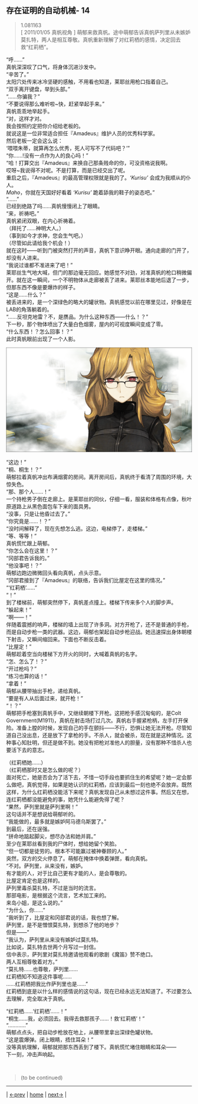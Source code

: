 ## 存在证明的自动机械- 14
> 1.081163  
> [ 2011/01/05 真帆视角 ] 萌郁来救真帆。途中萌郁告诉真帆萨列里从未嫉妒莫扎特，两人是相互尊敬。真帆重新理解了对红莉栖的感情，决定回去救“红莉栖”。  

“呼……”  
真帆深深叹了口气，将身体沉进沙发中。  
“辛苦了。”  
太阳穴处传来冰冷坚硬的感触，不用看也知道，莱耶丝用枪口指着自己。  
“双手离开键盘，举到头部。”  
“……你骗我？”  
“不要说得那么难听啦~快，赶紧举起手来。”  
真帆乖乖地举起手。  
“对，这样才对。  
 我会按照约定把你介绍给老板的。  
 就说这是一位非常适合担任『Amadeus』维护人员的优秀科学家。  
 然后老板一定会这么说：  
 ‘喂喂朱蒂，就算再怎么优秀，死人可写不了代码吧？’”  
“你……!没有一点作为人的良心吗！”  
“哈！打算交出『Amadeus』来换自己那条贱命的你，可没资格说我啊。  
 哎呀~我说得不对呢。不是打算，而是已经交出了呢。  
 重启之后，『Amadeus』的最高管理权限就是我的了。*‘Kurisu’* 会成为我顺从的仆人。  
 *Maho*，你就在天国好好看着 *‘Kurisu’* 跪着舔我的鞋子的姿态吧。”  
“……”  
已经到绝路了吗……真帆慢慢闭上了眼睛。  
“来，祈祷吧。”  
真帆紧闭双眼，在内心祈祷着。  
（拜托了……神明大人。）  
（事到如今才求神，您会生气吧。）  
（尽管如此请给我个机会！）  
就在这时——听到门被突然打开的声音，真帆下意识睁开眼。通向走廊的门开了，却没有人进来。  
“我说过谁都不准进来了吧！”  
莱耶丝生气地大喊，但门的那边毫无回应。她感觉不对劲，对准真帆的枪口稍微偏开。就在这一瞬间，一个不明物体从走廊被丢了进来。莱耶丝本能地后退了一步，但那东西不像是要爆炸的样子。  
“这是……什么？”  
被丢进来的，是一个深绿色的略大的罐状物。真帆感觉以前在哪里见过，好像是在LAB的角落躺着的。  
“……反坦克地雷？不，是赝品。为什么这种东西——什么！？”  
下一秒，那个物体喷出了大量白色烟雾，屋内的可视度瞬间变成了零。  
“什么东西！？怎么回事！？”  
此时真帆眼前出现了一个人影。  

![](../img/0088-1.png)

“这边！”  
“桐、桐生！？”  
萌郁拉着真帆冲出布满烟雾的房间。离开房间后，真帆终于看清了周围的环境，大惊失色。  
“那、那个人……！”  
一个持枪男子倒在走廊上。是莱耶丝的同伙，仔细一看，服装和体格有点像，秋叶原道路上从黑色面包车下来的面具男。  
“没事，只是让他昏过去了。”  
“你究竟是……！？”  
“没时间解释了，现在先想怎么逃。这边，电梯停了，走楼梯。”  
“等、等等！”  
真帆慌忙跟上萌郁。  
“你怎么会在这里！？”  
“冈部君告诉我的。”  
“他没事吧！？”  
萌郁边跑边微微回头看向真帆，点头示意。  
“冈部君接到了『Amadeus』的联络，告诉我们比屋定在这里的情况。”  
“‘红莉栖’……”  
“！”  
到了楼梯前，萌郁突然停下，真帆差点撞上。楼梯下传来多个人的脚步声。  
“躲起来！”  
“啊——！”  
伴随着震撼的响声，楼梯的墙上出现了许多洞。对方开枪了，还不是普通的手枪，而是自动步枪一类的武器。这边，萌郁也架起自动步枪迎战。她迅速探出身体朝楼下射击，又瞬间缩回来。下面也不断反击着。  
“比屋定！”  
萌郁趁着空当向楼梯下方开火的同时，大喊着真帆的名字。  
“怎、怎么了！？”  
“开过枪吗？”  
“练习也算的话！”  
“拿着！”  
萌郁从腰带抽出手枪，递给真帆。  
“要是有人从后面过来，就开枪！”  
“！？”  
萌郁把手枪塞到真帆手中，又继续朝楼下开枪。这把枪手感沉甸甸的，是Colt Government(M1911)，真帆在射击场打过几次。真帆右手握紧枪柄，左手打开保险。准备上膛的时候，发现自己的手在颤抖——不行，恐惧让她无法开枪。尽管知道自己没出息，还是放下了拿枪的手。不杀人，就会被杀，现在就是这种情况。这种事心知肚明，但还是做不到。她没有把枪对准他人的胆量，没有那种不惜杀人也要活下去的意志。  

（红莉栖她……）  
（红莉栖那时又是怎么做的呢？）  
面对死亡，她是否会为了活下去，不惜一切手段也要抓住生的希望呢？她一定会那么做吧，真帆觉得，如果是她认识的红莉栖，应该到最后一刻也绝不会放弃。既然这样，为什么红莉栖没能活下来呢？真帆发现自己从未想过这件事。然后又在想，连红莉栖都没能避免的事，她凭什么能避免得了呢？  
“果然，萨列里就是萨列里啊！”  
这句话并不是想说给萌郁听的。  
“我能做的，最多就是嫉妒阿马德乌斯罢了。”  
到最后，还在逞强。  
“拼命地踮起脚尖，想尽办法和她并肩。”  
至少在莱耶丝看到我的尸体时，想给她留个笑脸。  
“但一切都是徒劳的。根本不可能赢过被神眷顾的人。”  
突然，双方的交火停息了。萌郁在掩体中换着弹匣，看向真帆。  
“不对。萨列里，从来没有，嫉妒。  
 有才能的人，对于比自己更有才能的人，是会尊敬的。  
 比屋定肯定也是这样的。  
 萨列里毒杀莫扎特，不过是当时的流言。  
 那部电影，是根据这个流言，艺术加工来的。  
 来岛小姐，是这么说的。”  
“为什么，你……”  
“我听到了，比屋定和冈部君说的话，我也想了解。  
 萨列里，是不是憎恨莫扎特，到想杀了他的地步？  
 但是——”  
“我认为，萨列里从来没有嫉妒过莫扎特。  
 比如说，莫扎特去世两个月写过一封信。  
 信中表示，萨列里对莫扎特邀请他观看的歌剧《魔笛》赞不绝口。  
 两人互相尊敬着对方。”  
“莫扎特……也尊敬，萨列里……  
 红莉栖知不知道这件事呢……  
 ……红莉栖把我比作萨列里也是……”  
红莉栖到底是以什么样的感情说的这句话，现在已经永远无法知道了。不过要怎么去理解，完全取决于真帆。  

“红莉栖……‘红莉栖’……！”  
“桐生……我，必须回去。我得去救那孩子……！救‘红莉栖’！”  
“…………”  
萌郁点点头，把自动步枪放在地上，从腰带里拿出深绿色罐状物。  
“这是震爆弹。闭上眼睛，捂住耳朵！”  
没等真帆理解，萌郁就把那东西丢到了楼下。真帆慌忙堵住眼睛和耳朵——  
下一刻，冲击声响起。  


<br/>

> (to be continued)
---

| [←prev](./0087) | [home](../../) | [next→](./0089) |

